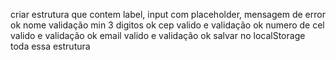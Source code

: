 criar estrutura que contem label, input com placeholder, mensagem de error ok
nome validação min 3 digitos ok
cep valido e validação  ok
numero de cel valido e validação ok
email valido e validação ok
salvar no localStorage toda essa estrutura
